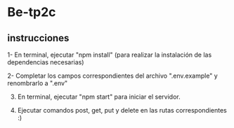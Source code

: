 # Be-tp2c

instrucciones
----
1- En terminal, ejecutar "npm install" (para realizar la instalación de las dependencias necesarias)


2- Completar los campos correspondientes del archivo ".env.example" y renombrarlo a ".env"


3. En terminal, ejecutar "npm start" para iniciar el servidor.


5. Ejecutar comandos post, get, put y delete en las rutas correspondientes :)

